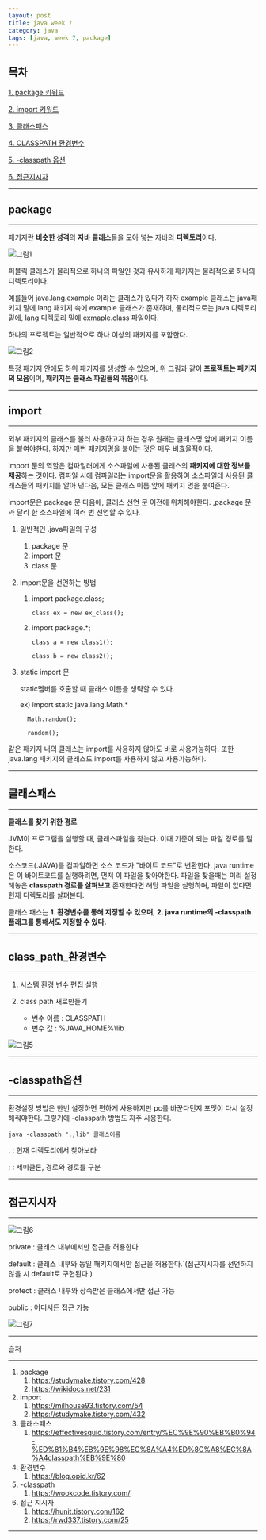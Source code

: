 ```yaml
---
layout: post
title: java week 7
category: java
tags: [java, week 7, package]
---
```

## 목차

[1. package 키워드](#package)

[2. import 키워드](#import)

[3. 클래스패스](#클래스패스)

[4. CLASSPATH 환경변수](#class_path_환경변수)

[5. -classpath 옵션](#-classpath옵션)

[6. 접근지시자](#접근지시자)

---
## package
---
패키지란 **비슷한 성격**의 **자바 클래스**들을 모아 넣는 자바의 **디렉토리**이다.

![그림1](https://lh3.googleusercontent.com/7K7e2nQ0DIVAqTfZ9jM90n7ZjAGfezPYohTtv-lF0nOTl6aOgQ3f4y0yXFmTCknu1zQErHNLTlE3Ty60UzMrY6o_Hixbnzqr0rrhXMo-bOKZ9NR5RN8oqCvlq1H-gWfRqG7ornA)

퍼블릭 클래스가 물리적으로 하나의 파일인 것과 유사하게 패키지는 물리적으로 하나의 디렉토리이다.

예를들어 java.lang.example 이라는 클래스가 있다가 하자 example 클래스는 java패키지 밑에 lang 패키지 속에 example 클래스가 존재하며, 물리적으로는 java 디렉토리 밑에, lang 디렉토리 밑에 exmaple.class 파일이다.

하나의 프로젝트는 일반적으로 하나 이상의 패키지를 포함한다.

![그림2](https://lh5.googleusercontent.com/FgGfolf4YwlDdg6cSJ-jv5QZWjUZjkPTOWxUXjdHjF3MdXv8YnZZNLOhDfefeigvKB0LB5zcSxG-sfE8ohXUlDSfAqegYRm81fYxYGbE_ATkZuSAJ7g5Se1oEY5kskzgnt8Snsk)

특정 패키지 안에도 하위 패키지를 생성할 수 있으며, 위 그림과 같이 **프로젝트는 패키지의 모음**이며, **패키지는 클래스 파일들의 묶음**이다.

---
## import
---
외부 패키지의 클래스를 불러 사용하고자 하는 경우 원래는 클래스명 앞에 패키지 이름을 붙여야한다. 하지만 매번 패키지명을 붙이는 것은 매우 비효율적이다.

import 문의 역할은 컴파일러에게 소스파일에 사용된 클래스의 **패키지에 대한 정보를 제공**하는 것이다. 컴파일 시에 컴파일러는 import문을 활용하여 소스파일데 사용된 클래스들의 패키지를 알아 낸다음, 모든 클래스 이름 앞에 패키지 명을 붙여준다.

import문은 package 문 다음에, 클래스 선언 문 이전에 위치해야한다.
,package 문과 달리 한 소스파일에 여러 번 선언할 수 있다.

1. 일반적인 .java파일의 구성
   1. package 문
   2. import 문
   3. class 문
2. import문을 선언하는 방법
   1. import package.class;
   
      `class ex = new ex_class();`

   2. import package.*;
   
      `class a = new class1();`

      `class b = new class2();`

3. static import 문
   
   static멤버를 호출할 때 클래스 이름을 생략할 수 있다.
   
   ex) import static java.lang.Math.*
         
         Math.random();
         
         random();

같은 패키지 내의 클래스는 import를 사용하지 않아도 바로 사용가능하다. 또한 java.lang 패키지의 클래스도 import를 사용하지 않고 사용가능하다.

---

## 클래스패스
---

**클래스를 찾기 위한 경로**

JVM이 프로그램을 실행할 때, 클래스파일을 찾는다. 이때 기준이 되는 파일 경로를 말한다.

소스코드(.JAVA)를 컴파일하면 소스 코드가 "바이트 코드"로 변환한다. java runtime은 이 바이트코드를 실행하려면, 먼저 이 파일을 찾아야한다. 파일을 찾을때는 미리 설정해놓은 **classpath 경로를 살펴보고** 존재한다면 해당 파일을 실행하며, 파일이 없다면 현재 디렉토리를 살펴본다.

클래스 패스는 **1. 환경변수를 통해 지정할 수 있으며**, **2. java runtime의 -classpath 플래그를 통해서도 지정할 수 있다.**

---

## class_path_환경변수
---

1. 시스템 환경 변수 편집 실행

2. class path 새로만들기

   - 변수 이름 : CLASSPATH
   - 변수 값 : %JAVA_HOME%\lib
  
![그림5](https://t1.daumcdn.net/cfile/tistory/2213D74253DB3DCC06)

---
## -classpath옵션
---

환경설정 방법은 한번 설정하면 편하게 사용하지만 pc를 바꾼다던지 포맷이 다시 설정해줘야한다. 그렇기에 -classpath 방법도 자주 사용한다.

`java -classpath ".;lib" 클래스이름`

. : 현재 디렉토리에서 찾아보라

; : 세미클론, 경로와 경로를 구분

---
## 접근지시자
---
![그림6](https://t1.daumcdn.net/cfile/tistory/996051465A71C2DE0B)

private : 클래스 내부에서만 접근을 허용한다.

default : 클래스 내부와 동일 패키지에서만 접근을 허용한다.`(접근지시자를 선언하지 않을 시 default로 구현된다.)

protect : 클래스 내부와 상속받은 클래스에서만 접근 가능

public : 어디서든 접근 가능

![그림7](https://img1.daumcdn.net/thumb/R1280x0/?scode=mtistory2&fname=http%3A%2F%2Fcfile10.uf.tistory.com%2Fimage%2F2568643D564125FD2B854A)







---
출처

---

1. package
   1. https://studymake.tistory.com/428
   2. https://wikidocs.net/231
2. import
   1. https://milhouse93.tistory.com/54
   2. https://studymake.tistory.com/432
3. 클래스패스
   1. https://effectivesquid.tistory.com/entry/%EC%9E%90%EB%B0%94-%ED%81%B4%EB%9E%98%EC%8A%A4%ED%8C%A8%EC%8A%A4classpath%EB%9E%80
4. 환경변수
   1. https://blog.opid.kr/62
5. -classpath
   1. https://wookcode.tistory.com/
6. 접근 지시자
   1. https://hunit.tistory.com/162
   2. https://rwd337.tistory.com/25

---